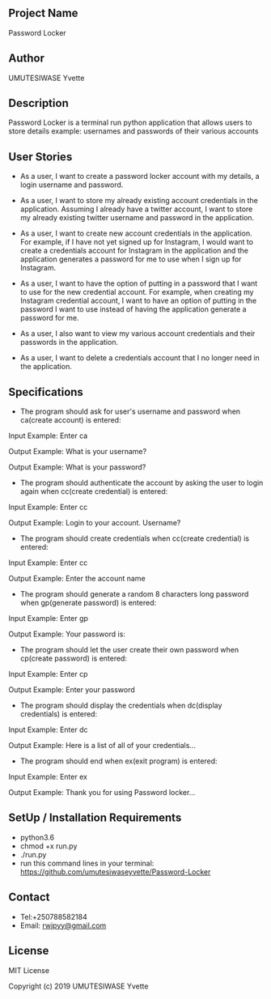 ## Project Name

Password Locker

## Author

UMUTESIWASE Yvette

## Description

Password Locker is a terminal run python application that allows users to store details example: usernames and passwords of their various accounts

## User Stories

* As a user, I want to create a password locker account with my details, a login username and password.

* As a user, I want to store my already existing account credentials in the application. Assuming I already have a twitter account, I want to store my already existing twitter username and password in the application.

* As a user, I want to create new account credentials in the application. For example, if I have not yet signed up for Instagram, I would want to create a credentials account for Instagram in the application and the application generates a password for me to use when I sign up for Instagram.

* As a user, I want to have the option of putting in a password that I want to use for the new credential account. For example, when creating my Instagram credential account, I want to have an option of putting in the password I want to use instead of having the application generate a password for me.

* As a user, I also want to view my various account credentials and their passwords in the application.
* As a user, I want to delete a credentials account that I no longer need in the application.

## Specifications

* The program should ask for user's username and password when ca(create account) is entered:

Input Example: Enter ca

Output Example: What is your username?

Output Example: What is your password?

* The program should authenticate the account by asking the user to login again when cc(create credential) is entered:

Input Example: Enter cc

Output Example: Login to your account. Username?

* The program should create credentials when cc(create credential) is entered:

Input Example: Enter cc

Output Example: Enter the account name

* The program should generate a random 8 characters long password when gp(generate password) is entered:

Input Example: Enter gp

Output Example: Your password is:

* The program should let the user create their own password when cp(create password) is entered:

Input Example: Enter cp

Output Example: Enter your password

* The program should display the credentials when dc(display credentials) is entered:

Input Example: Enter dc

Output Example: Here is a list of all of your credentials...

* The program should end when ex(exit program) is entered:

Input Example: Enter ex

Output Example: Thank you for using Password locker...



## SetUp / Installation Requirements

* python3.6
* chmod +x run.py
* ./run.py
* run this command lines in your terminal: https://github.com/umutesiwaseyvette/Password-Locker

## Contact

* Tel:+250788582184
* Email: rwjpyy@gmail.com

## License

MIT License

Copyright (c) 2019 UMUTESIWASE Yvette

